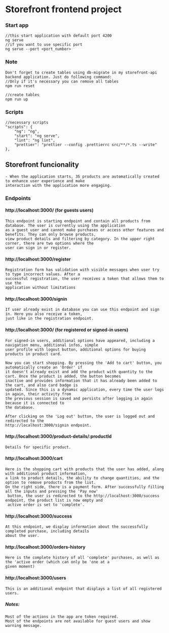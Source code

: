 # Storefront frontend project

### Start app

    //this start application with default port 4200
    ng serve
    //if you want to use specific port
    ng serve --port <port_number>

### Note

    Don't forget to create tables using db-migrate in my storefront-api backend application. Just do following command:
    //Only if it's necessary you can remove all tables
    npm run reset

    //create tables
    npm run up



### Scripts

    //necessary scripts
    "scripts": {
        "ng": "ng",
        "start": "ng serve",
        "lint": "ng lint",
        "prettier": "prettier --config .prettierrc src/**/*.ts --write"
    },


## Storefront funcionality

    - When the application starts, 35 products are automatically created to enhance user experience and make
    interaction with the application more engaging.

### Endpoints
    
#### http://localhost:3000/ (for guests users)

    This endpoint is starting endpoint and contain all products from database. The user is currently using the application 
    as a guest user and cannot make purchases or access other features and benefits. They can only browse products, 
    view product details and filtering by category. In the upper right corner, there are two options where the 
    user can sign in or register.


#### http://localhost:3000/register

    Registration form has validation with visible messages when user try to type incorrect values. After a 
    successful registration, the user receives a token that allows them to use the 
    application without limitations

#### http://localhost:3000/signin 

    If user already exist in database you can use this endpoint and sign in. Here you also receive a token,
    just like in the registration endpoint.

#### http://localhost:3000/ (for registered or signed-in users)

    For signed-in users, additional options have appeared, including a navigation menu, additional infos, simple
    user profile with logout button, additional options for buying products in product card. 
    
    Now you can start shopping. By pressing the 'Add to cart' button, you automatically create an 'Order' if
    it doesn't already exist and add the product with quantity to the cart. Once the product is added, the button becomes
    inactive and provides information that it has already been added to the cart, and also card badge is
    updated. Since this is a dynamic application, every time the user logs in again, their activity from
    the previous session is saved and persists after logging in again because it is connected to 
    the database.

    After clicking on the 'Log out' button, the user is logged out and redirected to the 
    http://localhost:3000/signin endpoint.

#### http://localhost:3000/product-details/:productId

    Details for specific product.

#### http://localhost:3000/cart

    Here is the shopping cart with products that the user has added, along with additional product information, 
    a link to product details, the ability to change quantities, and the option to remove products from the list.
    On the right side, there is a payment form. After successfully filling all the inputs and pressing the 'Pay now'
     button, the user is redirected to the http://localhost:3000/success endpoint, the product list is now empty and
     active order is set to 'complete'. 

#### http://localhost:3000/success

    At this endpoint, we display information about the successfully completed purchase, including details
    about the user.

#### http://localhost:3000/orders-history

    Here is the complete history of all 'complete' purchases, as well as the 'active order (which can only be 'one at a 
    given moment)  

#### http://localhost:3000/users

    This is an additional endpoint that displays a list of all registered users.    

##### Notes:
    Most of the actions in the app are token required.
    Most of the endpoints are not available for guest users and show warning message.


















